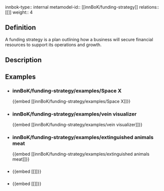 
innbok-type:: internal
metamodel-id:: [[innBoK/funding-strategy]]
relations:: [[]]
weight:: 4

## Definition
A funding strategy is a plan outlining how a business will secure financial resources to support its operations and growth.
## Description
## Examples
- ### innBoK/funding-strategy/examples/Space X
	{{embed [[innBoK/funding-strategy/examples/Space X]]}}
- ### innBoK/funding-strategy/examples/vein visualizer
	{{embed [[innBoK/funding-strategy/examples/vein visualizer]]}}
- ### innBoK/funding-strategy/examples/extinguished animals meat
	{{embed [[innBoK/funding-strategy/examples/extinguished animals meat]]}}
- ### 
	{{embed [[]]}}
- ### 
	{{embed [[]]}}


